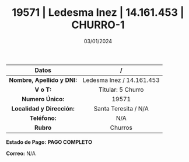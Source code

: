 ﻿---
title: 19571 | Ledesma Inez | 14.161.453 | CHURRO-1
date: 03/01/2024
draft: false
tags: ['santa teresita', 'titular', 'churro']
---

|          **Datos**          |  /  |
|:---------------------------:|:---:|
| **Nombre, Apellido y DNI:** | Ledesma Inez / 14.161.453 |
|          **V o T:**         | Titular: 5 Churro |
|      **Numero Único:**      | 19571 |
|  **Localidad y Dirección:** | Santa Teresita / N/A |
|        **Teléfono:**        | N/A |
|          **Rubro**          | Churros |

**Estado de Pago:** **PAGO COMPLETO**

**Correo:** N/A
